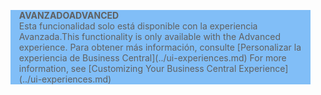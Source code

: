 <blockquote STYLE="background: #81BEF7;border-left:None"><span data-ttu-id="d129c-101"><b>AVANZADO</b></span><span class="sxs-lookup"><span data-stu-id="d129c-101"><b>ADVANCED</b></span></span><br /><span data-ttu-id="d129c-102">Esta funcionalidad solo está disponible con la experiencia Avanzada.</span><span class="sxs-lookup"><span data-stu-id="d129c-102">This functionality is only available with the Advanced experience.</span></span> <span data-ttu-id="d129c-103">Para obtener más información, consulte [Personalizar la experiencia de Business Central](../ui-experiences.md) </span><span class="sxs-lookup"><span data-stu-id="d129c-103">For more information, see [Customizing Your Business Central Experience](../ui-experiences.md) </span></span></blockquote>
